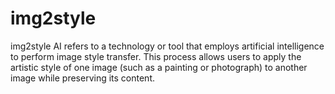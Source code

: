 # img2style
 img2style AI refers to a technology or tool that employs artificial intelligence to perform image style transfer. This process allows users to apply the artistic style of one image (such as a painting or photograph) to another image while preserving its content.
